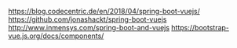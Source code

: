 https://blog.codecentric.de/en/2018/04/spring-boot-vuejs/
https://github.com/jonashackt/spring-boot-vuejs
http://www.inmensys.com/spring-boot-and-vuejs
https://bootstrap-vue.js.org/docs/components/